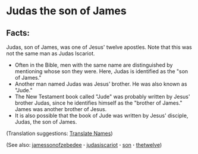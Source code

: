 # Judas the son of James #

## Facts: ##

Judas, son of James, was one of Jesus' twelve apostles. Note that this was not the same man as Judas Iscariot.

* Often in the Bible, men with the same name are distinguished by mentioning whose son they were. Here, Judas is identified as the "son of James."
* Another man named Judas was Jesus' brother. He was also known as "Jude."
* The New Testament book called "Jude" was probably written by Jesus' brother Judas, since he identifies himself as the "brother of James." James was another brother of Jesus.
* It is also possible that the book of Jude was written by Jesus' disciple, Judas, the son of James.

(Translation suggestions: [Translate Names](https://git.door43.org/Door43/en-ta-translate-vol1/src/master/content/translate_names.md))

(See also: [jamessonofzebedee](../other/jamessonofzebedee.md) **·** [judasiscariot](../other/judasiscariot.md) **·** [son](../kt/son.md) **·** [thetwelve](../kt/thetwelve.md))

